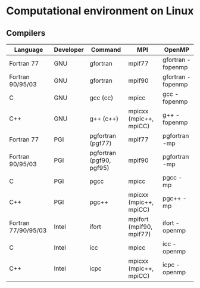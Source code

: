 # Computational environment on Linux

## Compilers

| Language | Developer | Command | MPI  | OpenMP |
|----------|-----------|---------|------|--------|
| Fortran 77 | GNU | gfortran | mpif77 | gfortran -fopenmp |
| Fortran 90/95/03 | GNU | gfortran | mpif90 | gfortran -fopenmp |
| C | GNU | gcc (cc) | mpicc | gcc -fopenmp |
| C++ | GNU | g++ (c++) | mpicxx (mpic++, mpiCC) | g++ -fopenmp |
| Fortran 77 | PGI | pgfortran (pgf77) | mpif77 | pgfortran -mp |
| Fortran 90/95/03 | PGI | pgfortran (pgf90, pgf95) | mpif90 | pgfortran -mp |
| C | PGI | pgcc | mpicc | pgcc -mp |
| C++ | PGI | pgc++ | mpicxx (mpic++, mpiCC) | pgc++ -mp |
| Fortran 77/90/95/03 | Intel | ifort | mpifort (mpif90, mpif77) | ifort -openmp |
| C | Intel | icc | mpicc | icc -openmp |
| C++ | Intel | icpc | mpicxx (mpic++, mpiCC) | icpc -openmp |
